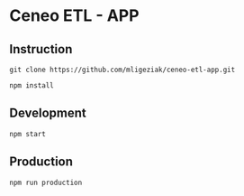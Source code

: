# Ceneo ETL - APP

## Instruction

`git clone https://github.com/mligeziak/ceneo-etl-app.git`

`npm install`

## Development

`npm start`

## Production

`npm run production`
